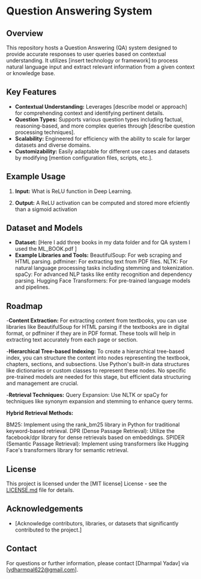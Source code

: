 # Question Answering System

## Overview
This repository hosts a Question Answering (QA) system designed to provide accurate responses to user queries based on contextual understanding. It utilizes [insert technology or framework] to process natural language input and extract relevant information from a given context or knowledge base.

## Key Features
- **Contextual Understanding:** Leverages [describe model or approach] for comprehending context and identifying pertinent details.
- **Question Types:** Supports various question types including factual, reasoning-based, and more complex queries through [describe question processing techniques].
- **Scalability:** Engineered for efficiency with the ability to scale for larger datasets and diverse domains.
- **Customizability:** Easily adaptable for different use cases and datasets by modifying [mention configuration files, scripts, etc.].

## Example Usage
1. **Input:** What is ReLU function in Deep Learning.
   
2. **Output:** A ReLU activation can be computed and stored more efciently than a
sigmoid activation

## Dataset and Models
- **Dataset:** [Here I add three books in my data folder and for QA system I used the ML_BOOK.pdf ]
- **Example Libraries and Tools:**
BeautifulSoup: For web scraping and HTML parsing.
pdfminer: For extracting text from PDF files.
NLTK: For natural language processing tasks including stemming and tokenization.
spaCy: For advanced NLP tasks like entity recognition and dependency parsing.
Hugging Face Transformers: For pre-trained language models and pipelines.

## Roadmap
-**Content Extraction:**
For extracting content from textbooks, you can use libraries like BeautifulSoup for HTML parsing if the textbooks are in digital format, or pdfminer if they are in PDF format. These tools will help in extracting text accurately from each page or section.

-**Hierarchical Tree-based Indexing:**
To create a hierarchical tree-based index, you can structure the content into nodes representing the textbook, chapters, sections, and subsections. Use Python's built-in data structures like dictionaries or custom classes to represent these nodes. No specific pre-trained models are needed for this stage, but efficient data structuring and management are crucial.

-**Retrieval Techniques:**
Query Expansion: Use NLTK or spaCy for techniques like synonym expansion and stemming to enhance query terms.

**Hybrid Retrieval Methods:**

BM25: Implement using the rank_bm25 library in Python for traditional keyword-based retrieval.
DPR (Dense Passage Retrieval): Utilize the facebook/dpr library for dense retrievals based on embeddings.
SPIDER (Semantic Passage Retrieval): Implement using transformers like Hugging Face's transformers library for semantic retrieval.



## License
This project is licensed under the [MIT license] License - see the [LICENSE.md](LICENSE.md) file for details.

## Acknowledgements
- [Acknowledge contributors, libraries, or datasets that significantly contributed to the project.]

## Contact
For questions or further information, please contact [Dharmpal Yadav] via [ydharmpal622@gmail.com].
